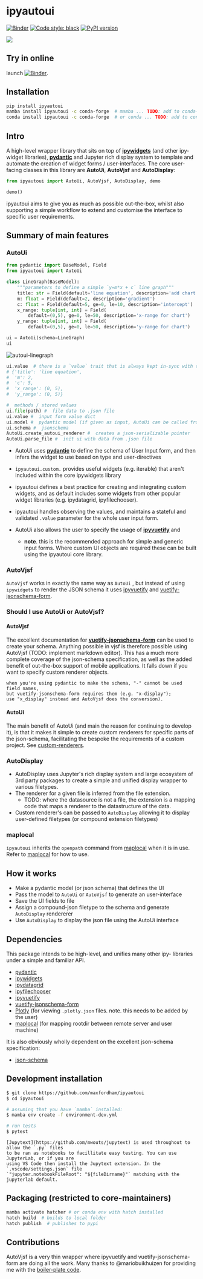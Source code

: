 # ipyautoui

[![Binder](https://mybinder.org/badge_logo.svg)](https://mybinder.org/v2/gh/maxfordham/ipyautoui/HEAD) [![Code style: black](https://img.shields.io/badge/code%20style-black-000000.svg)](https://github.com/psf/black) [![PyPI version](https://badge.fury.io/py/ipyautoui.svg)](https://badge.fury.io/py/ipyautoui)

![](docs/logo.png)

## Try in online

launch [![Binder](https://mybinder.org/badge_logo.svg)](https://mybinder.org/v2/gh/maxfordham/ipyautoui/HEAD).

## Installation

```sh
pip install ipyautoui
mamba install ipyautoui -c conda-forge  # mamba ... TODO: add to conda-forge.
conda install ipyautoui -c conda-forge  # or conda ... TODO: add to conda-forge.
```

## Intro

A high-level wrapper library that sits on top of [**ipywidgets**](https://github.com/jupyter-widgets/ipywidgets) (and other ipy- widget libraries), [**pydantic**](https://github.com/samuelcolvin/pydantic/) and Jupyter rich display system to template and automate the creation of widget forms / user-interfaces. The core user-facing classes in this library are **AutoUi**, **AutoVjsf** and **AutoDisplay**:

```python
from ipyautoui import AutoUi, AutoVjsf, AutoDisplay, demo

demo()
```

ipyautoui aims to give you as much as possible out-the-box, whilst also supporting a simple workflow to extend and customise the interface to specific user requirements.

## Summary of main features

### AutoUi

```python
from pydantic import BaseModel, Field
from ipyautoui import AutoUi

class LineGraph(BaseModel):
    """parameters to define a simple `y=m*x + c` line graph"""
    title: str = Field(default='line equation', description='add chart title')
    m: float = Field(default=2, description='gradient')
    c: float = Field(default=5, ge=0, le=10, description='intercept')
    x_range: tuple[int, int] = Field(
        default=(0,5), ge=0, le=50, description='x-range for chart')
    y_range: tuple[int, int] = Field(
        default=(0,5), ge=0, le=50, description='y-range for chart')

ui = AutoUi(schema=LineGraph)
ui
```

![autoui-linegraph](images/autoui-linegraph.png)

```python
ui.value  # there is a `value` trait that is always kept in-sync with the widget input form
# {'title': 'line equation',
#  'm': 2,
#  'c': 5,
#  'x_range': (0, 5),
#  'y_range': (0, 5)}

#  methods / stored values
ui.file(path) #  file data to .json file
ui.value #  input form value dict
ui.model #  pydantic model (if given as input, AutoUi can be called from a jsonschema only also)
ui.schema #  jsonschema
AutoUi.create_autoui_renderer #  creates a json-serializable pointer
AutoUi.parse_file #  init ui with data from .json file
```

* AutoUi uses [**pydantic**](https://github.com/samuelcolvin/pydantic/) to define the schema of User Input form, and then infers the widget to use based on type and user-directives
* `ipyautoui.custom.` provides useful widgets (e.g. iterable) that aren't included within the core ipywidgets library
* ipyautoui defines a best practice for creating and integrating custom widgets, and as default includes some widgets from other popular widget libraries (e.g. ipydatagrid, ipyfilechooser).
* ipyautoui handles observing the values, and maintains a stateful and validated `.value` parameter for the whole user input form.
* AutoUi also allows the user to specify the usage of [**ipyvuetify**](https://github.com/widgetti/ipyvuetify) and

  * **note**. this is the recommended approach for simple and generic input forms. Where custom UI objects are required these can be built using the ipyautoui core library.

### AutoVjsf

`AutoVjsf` works in exactly the same way as `AutoUi` , but instead of using `ipywidgets` to render the JSON schema it uses [ipyvuetify](https://github.com/widgetti/ipyvuetify) and [vuetify-jsonschema-form](https://github.com/koumoul-dev/vuetify-jsonschema-form).

### Should I use AutoUi or AutoVjsf?

#### AutoVjsf

The excellent documentation for [**vuetify-jsonschema-form**](https://koumoul-dev.github.io/vuetify-jsonschema-form/latest/) can be used to create your schema. Anything possible in vjsf is therefore possible using AutoVjsf (TODO: implement markdown editor). This has a much more complete coverage of the json-schema specification, as well as the added benefit of out-the-box support of mobile applications. It falls down if you want to specify custom renderer objects.

```{note}
when you're using pydantic to make the schema, "-" cannot be used field names, 
but vuetify-jsonschema-form requires them (e.g. "x-display"); 
use "x_display" instead and AutoVjsf does the conversion).

```

#### AutoUi

The main benefit of AutoUi (and main the reason for continuing to develop it), is that it makes it simple to create custom renderers for specific parts of the json-schema, facilitating the bespoke the requirements of a custom project. See [custom-renderers](custom-renderers.ipynb).

### AutoDisplay

* AutoDisplay uses Jupyter's rich display system and large ecosystem of 3rd party packages to create a simple and unified display wrapper to various filetypes.
* The renderer for a given file is inferred from the file extension.
  * TODO: where the datasource is not a file, the extension is a mapping code that maps a renderer to the datastructure of the data.
* Custom renderer's can be passed to `AutoDisplay` allowing it to display user-defined filetypes (or compound extension filetypes)

### maplocal

`ipyautoui` inherits the `openpath` command from [maplocal](https://github.com/maxfordham/maplocal) when it is in use. Refer to [maplocal](https://github.com/maxfordham/maplocal) for how to use.

## How it works

* Make a pydantic model (or json schema) that defines the UI
* Pass the model to `AutoUi` or `AutoVjsf` to generate an user-interface
* Save the UI fields to file
* Assign a compound-json filetype to the schema and generate `AutoDisplay` rendererer
* Use `AutoDisplay` to display the json file using the AutoUi interface

## Dependencies

This package intends to be high-level, and unifies many other ipy- libraries under a simple and familiar API.

* [pydantic](https://github.com/samuelcolvin/pydantic/)
* [ipywidgets](https://github.com/jupyter-widgets/ipywidgets)
* [ipydatagrid](https://github.com/bloomberg/ipydatagrid)
* [ipyfilechooser](https://github.com/crahan/ipyfilechooser)
* [ipyvuetify](https://github.com/widgetti/ipyvuetify)
* [vuetify-jsonschema-form](https://github.com/koumoul-dev/vuetify-jsonschema-form)
* [Plotly](https://github.com/plotly/plotly.py) (for viewing `.plotly.json` files. note. this needs to be added by the user)
* [maplocal](https://github.com/maxfordham/maplocal) (for mapping rootdir between remote server and user machine)

It is also obviously wholly dependent on the excellent json-schema specification:

* [json-schema](https://json-schema.org/)

## Development installation

```sh
$ git clone https://github.com/maxfordham/ipyautoui
$ cd ipyautoui

# assuming that you have `mamba` installed:
$ mamba env create -f environment-dev.yml

# run tests
$ pytest
```

```{note}
[Jupytext](https://github.com/mwouts/jupytext) is used throughout to allow the `.py` files
to be ran as notebooks to facillitate easy testing. You can use JupyterLab, or if you are 
using VS Code then install the Jupytext extension. In the `.vscode/settings.json` file
`"jupyter.notebookFileRoot": "${fileDirname}"` matching with the jupyterlab default. 
```

## Packaging (restricted to core-maintainers)

```sh
mamba activate hatcher # or conda env with hatch installed
hatch build  # builds to local folder
hatch publish  # publishes to pypi
```

## Contributions

AutoVjsf is a very thin wrapper where ipyvuetify and vuetify-jsonschema-form are doing all the work.
Many thanks to @mariobuikhuizen for providing me with the [boiler-plate code](https://github.com/widgetti/ipyvuetify/issues/182).
